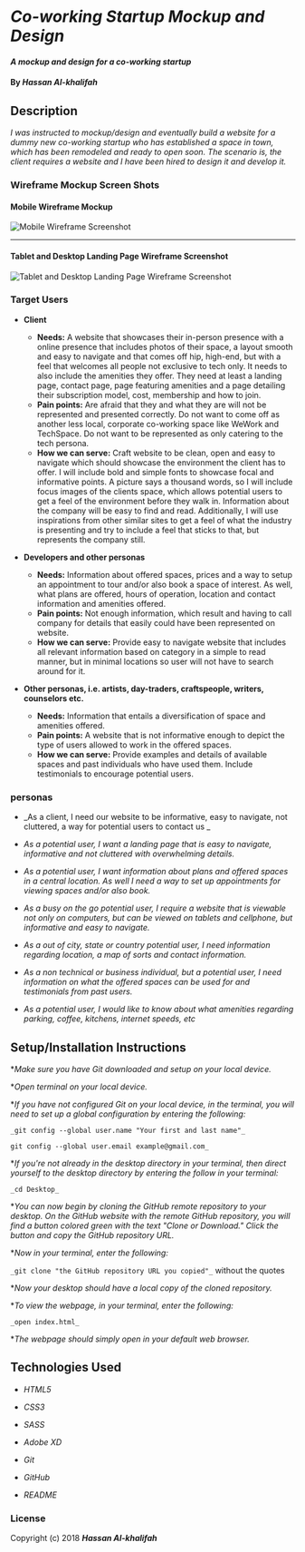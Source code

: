 # _Co-working Startup Mockup and Design_

#### _A mockup and design for a co-working startup_

#### By _**Hassan Al-khalifah**_

## Description

_I was instructed to mockup/design and eventually build a website for a dummy new co-working startup who has established a space in town, which has been remodeled and ready to open soon. The scenario is, the client requires a website and I have been hired to design it and develop it._

### Wireframe Mockup Screen Shots

#### Mobile Wireframe Mockup

![Mobile Wireframe Screenshot](img/mobile-wireframe-screenshot.png)

----

#### Tablet and Desktop Landing Page Wireframe Screenshot

![Tablet and Desktop Landing Page Wireframe Screenshot](img/tablet-and-desktop-landing-page-wireframe-screenshot.png)

### Target Users

* **Client**
  * **Needs:** A website that showcases their in-person presence with a online presence that includes photos of their space, a layout smooth and easy to navigate and that comes off hip, high-end, but with a feel that welcomes all people not exclusive to tech only. It needs to also include the amenities they offer. They need at least a landing page, contact page, page featuring amenities and a page detailing their subscription model, cost, membership and how to join.
  * **Pain points:** Are afraid that they and what they are will not be represented and presented correctly. Do not want to come off as another less local, corporate co-working space like WeWork and TechSpace. Do not want to be represented as only catering to the tech persona.
  * **How we can serve:** Craft website to be clean, open and easy to navigate which should showcase the environment the client has to offer. I will include bold and simple fonts to showcase focal and informative points. A picture says a thousand words, so I will include focus images of the clients space, which allows potential users to get a feel of the environment before they walk in. Information about the company will be easy to find and read. Additionally, I will use inspirations from other similar sites to get a feel of what the industry is presenting and try to include a feel that sticks to that, but represents the company still.

* **Developers and other personas**
  * **Needs:** Information about offered spaces, prices and a way to setup an appointment to tour and/or also book a space of interest. As well, what plans are offered, hours of operation, location and contact information and amenities offered.
  * **Pain points:** Not enough information, which result and having to call company for details that easily could have been represented on website.
  * **How we can serve:** Provide easy to navigate website that includes all relevant information based on category in a simple to read manner, but in minimal locations so user will not have to search around for it.

* **Other personas, i.e. artists, day-traders, craftspeople, writers, counselors etc.**
  * **Needs:** Information that entails a diversification of space and amenities offered.
  * **Pain points:** A website that is not informative enough to depict the type of users allowed to work in the offered spaces.
  * **How we can serve:** Provide examples and details of available spaces and past individuals who have used them. Include testimonials to encourage potential users.

### personas

* _As a client, I need our website to be informative, easy to navigate, not cluttered, a way for potential users to contact us _

* _As a potential user, I want a landing page that is easy to navigate, informative and not cluttered with overwhelming details._

* _As a potential user, I want information about plans and offered spaces in a central location. As well I need a way to set up appointments for viewing spaces and/or also book._

* _As a busy on the go potential user, I require a website that is viewable not only on computers, but can be viewed on tablets and cellphone, but informative and easy to navigate._

* _As a out of city, state or country potential user, I need information regarding location, a map of sorts and contact information._

* _As a non technical or business individual, but a potential user, I need information on what the offered spaces can be used for and testimonials from past users._

* _As a potential user, I would like to know about what amenities regarding parking, coffee, kitchens, internet speeds, etc_

## Setup/Installation Instructions

*_Make sure you have Git downloaded and setup on your local device._

*_Open terminal on your local device._

*_If you have not configured Git on your local device, in the terminal, you will need to set up a global configuration by entering the following:_

```
_git config --global user.name "Your first and last name"_

git config --global user.email example@gmail.com_
```
*_If you're not already in the desktop directory in your terminal, then direct yourself to the desktop directory by entering the follow in your terminal:_

`_cd Desktop_`

*_You can now begin by cloning the GitHub remote repository to your desktop. On the GitHub website with the remote GitHub repository, you will find a button colored green with the text "Clone or Download." Click the button and copy the GitHub repository URL._

*_Now in your terminal, enter the following:_

`_git clone "the GitHub repository URL you copied"_` without the quotes

*_Now your desktop should have a local copy of the cloned repository._

*_To view the webpage, in your terminal, enter the following:_

`_open index.html_`

*_The webpage should simply open in your default web browser._

## Technologies Used

* _HTML5_

* _CSS3_

* _SASS_

* _Adobe XD_

* _Git_

* _GitHub_

* _README_

### License

Copyright (c) 2018 **_Hassan Al-khalifah_**

